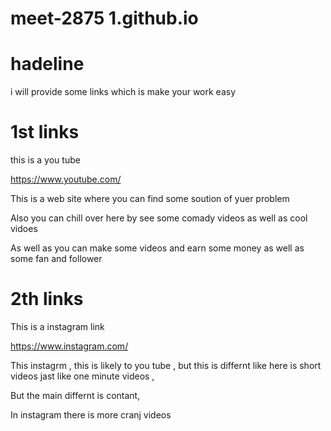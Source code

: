 # meet-2875 1.github.io
# hadeline
i will provide some links which is make your work easy
# 1st links

this is a you tube 

https://www.youtube.com/

 This is a web site where you can find some soution of yuer problem 

 Also you can chill over here by see some comady videos as well as  cool vidoes 

  As well as you can make some videos and earn some money as well as some fan and follower 


  # 2th links
   This is a instagram link 

   https://www.instagram.com/

   This instagrm , this is likely to you tube ,
   but this is differnt like here is short videos
   jast like one minute videos ,


   But the main differnt is contant,
   
   In instagram  there is more cranj videos 
   

